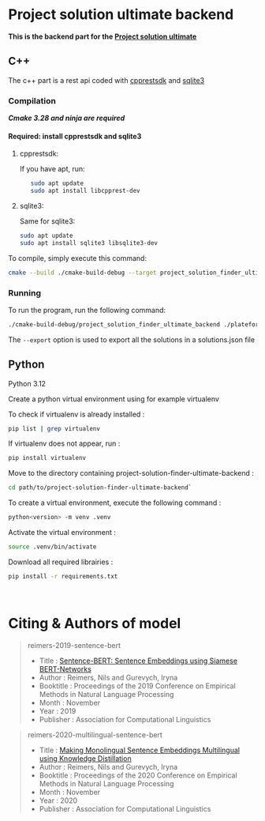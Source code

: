 # Project solution ultimate backend

**This is the backend part for
the [Project solution ultimate](https://github.com/lucley64/project-solution-finder-ultimate/tree/main)**

## C++

The c++ part is a rest api coded with [cpprestsdk](https://github.com/microsoft/cpprestsdk)
and [sqlite3](https://www.sqlite.org/cintro.html)

### Compilation

**_Cmake 3.28 and ninja are required_**

#### Required: install cpprestsdk and sqlite3

1. cpprestsdk:

   If you have apt, run:
   ```Bash
      sudo apt update
      sudo apt install libcpprest-dev
   ```

2. sqlite3:

   Same for sqlite3:
   ```Bash
   sudo apt update
   sudo apt install sqlite3 libsqlite3-dev
   ```

To compile, simply execute this command:

```Bash
cmake --build ./cmake-build-debug --target project_solution_finder_ultimate_backend -j 6
```

### Running

To run the program, run the following command:

```Bash
./cmake-build-debug/project_solution_finder_ultimate_backend ./plateforme.db [--export]
```

The `--export` option is used to export all the solutions in a solutions.json file

## Python

Python 3.12

Create a python virtual environment using for example virtualenv

To check if virtualenv is already installed :

```Bash
pip list | grep virtualenv
```

If virtualenv does not appear, run :

```Bash
pip install virtualenv
```

Move to the directory containing project-solution-finder-ultimate-backend :

```Bash
cd path/to/project-solution-finder-ultimate-backend`
```

To create a virtual environment, execute the following command :

```Bash
python<version> -m venv .venv
```

Activate the virtual environment :

```Bash
source .venv/bin/activate
```

Download all required librairies :

```Bash
pip install -r requirements.txt
```

<div style="page-break-after: always; visibility: hidden"> \pagebreak </div>

# Citing & Authors of model

> reimers-2019-sentence-bert
> - Title : [Sentence-BERT: Sentence Embeddings using Siamese BERT-Networks](https://arxiv.org/abs/1908.10084)
> - Author : Reimers, Nils and Gurevych, Iryna
> - Booktitle : Proceedings of the 2019 Conference on Empirical Methods in Natural Language Processing
> - Month : November
> - Year : 2019
> - Publisher : Association for Computational Linguistics

> reimers-2020-multilingual-sentence-bert
> - Title : [Making Monolingual Sentence Embeddings Multilingual using Knowledge Distillation](https://arxiv.org/abs/2004.09813)
> - Author : Reimers, Nils and Gurevych, Iryna
> - Booktitle : Proceedings of the 2020 Conference on Empirical Methods in Natural Language Processing
> - Month : November
> - Year : 2020
> - Publisher : Association for Computational Linguistics